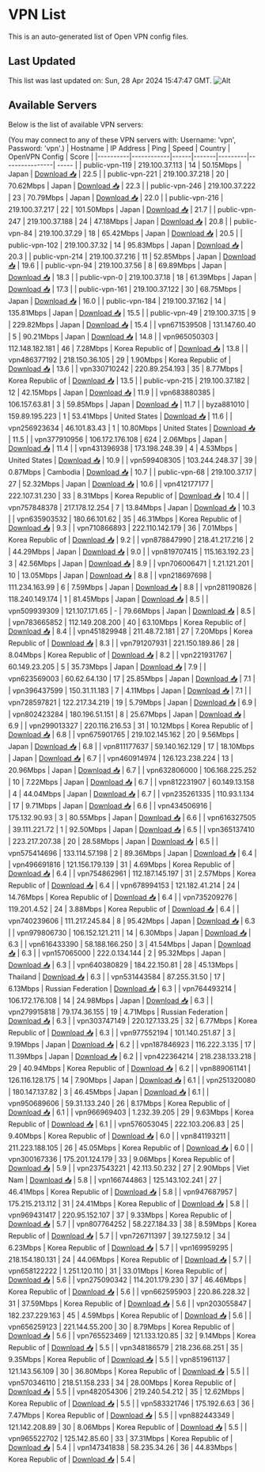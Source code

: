 # VPN List

This is an auto-generated list of Open VPN config files.

## Last Updated

This list was last updated on: Sun, 28 Apr 2024 15:47:47 GMT.
![Alt](https://repobeats.axiom.co/api/embed/186b98318ef1479477931607c1ad7d823f12451f.svg "Repobeats analytics image")

## Available Servers

Below is the list of available VPN servers:

(You may connect to any of these VPN servers with: Username: 'vpn', Password: 'vpn'.)
| Hostname | IP Address | Ping | Speed | Country | OpenVPN Config | Score |
|----------|------------|------|-------|---------|----------------| ----- |
| public-vpn-119 | 219.100.37.113 | 14 | 50.15Mbps | Japan | [Download 📥](./configs/server_0_JP.ovpn) | 22.5 |
| public-vpn-221 | 219.100.37.218 | 20 | 70.62Mbps | Japan | [Download 📥](./configs/server_1_JP.ovpn) | 22.3 |
| public-vpn-246 | 219.100.37.222 | 23 | 70.79Mbps | Japan | [Download 📥](./configs/server_2_JP.ovpn) | 22.0 |
| public-vpn-216 | 219.100.37.217 | 22 | 101.50Mbps | Japan | [Download 📥](./configs/server_3_JP.ovpn) | 21.7 |
| public-vpn-247 | 219.100.37.188 | 24 | 47.18Mbps | Japan | [Download 📥](./configs/server_4_JP.ovpn) | 20.8 |
| public-vpn-84 | 219.100.37.29 | 18 | 65.42Mbps | Japan | [Download 📥](./configs/server_5_JP.ovpn) | 20.5 |
| public-vpn-102 | 219.100.37.32 | 14 | 95.83Mbps | Japan | [Download 📥](./configs/server_6_JP.ovpn) | 20.3 |
| public-vpn-214 | 219.100.37.216 | 11 | 52.85Mbps | Japan | [Download 📥](./configs/server_7_JP.ovpn) | 19.6 |
| public-vpn-94 | 219.100.37.56 | 8 | 69.89Mbps | Japan | [Download 📥](./configs/server_8_JP.ovpn) | 18.3 |
| public-vpn-0 | 219.100.37.18 | 18 | 61.39Mbps | Japan | [Download 📥](./configs/server_9_JP.ovpn) | 17.3 |
| public-vpn-161 | 219.100.37.122 | 30 | 68.75Mbps | Japan | [Download 📥](./configs/server_10_JP.ovpn) | 16.0 |
| public-vpn-184 | 219.100.37.162 | 14 | 135.81Mbps | Japan | [Download 📥](./configs/server_11_JP.ovpn) | 15.5 |
| public-vpn-49 | 219.100.37.15 | 9 | 229.82Mbps | Japan | [Download 📥](./configs/server_12_JP.ovpn) | 15.4 |
| vpn671539508 | 131.147.60.40 | 5 | 90.21Mbps | Japan | [Download 📥](./configs/server_13_JP.ovpn) | 14.8 |
| vpn965050303 | 112.148.182.181 | 46 | 7.28Mbps | Korea Republic of | [Download 📥](./configs/server_14_KR.ovpn) | 13.8 |
| vpn486377192 | 218.150.36.105 | 29 | 1.90Mbps | Korea Republic of | [Download 📥](./configs/server_15_KR.ovpn) | 13.6 |
| vpn330710242 | 220.89.254.193 | 35 | 8.77Mbps | Korea Republic of | [Download 📥](./configs/server_16_KR.ovpn) | 13.5 |
| public-vpn-215 | 219.100.37.182 | 12 | 42.15Mbps | Japan | [Download 📥](./configs/server_17_JP.ovpn) | 11.9 |
| vpn683880385 | 106.157.63.81 | 3 | 59.85Mbps | Japan | [Download 📥](./configs/server_18_JP.ovpn) | 11.7 |
| byza881010 | 159.89.195.223 | 1 | 53.41Mbps | United States | [Download 📥](./configs/server_19_US.ovpn) | 11.6 |
| vpn256923634 | 46.101.83.43 | 1 | 10.80Mbps | United States | [Download 📥](./configs/server_20_US.ovpn) | 11.5 |
| vpn377910956 | 106.172.176.108 | 624 | 2.06Mbps | Japan | [Download 📥](./configs/server_21_JP.ovpn) | 11.4 |
| vpn431396938 | 173.198.248.39 | 4 | 4.53Mbps | United States | [Download 📥](./configs/server_22_US.ovpn) | 10.9 |
| vpn599408305 | 103.244.248.37 | 39 | 0.87Mbps | Cambodia | [Download 📥](./configs/server_23_KH.ovpn) | 10.7 |
| public-vpn-68 | 219.100.37.17 | 27 | 52.32Mbps | Japan | [Download 📥](./configs/server_24_JP.ovpn) | 10.6 |
| vpn412177177 | 222.107.31.230 | 33 | 8.31Mbps | Korea Republic of | [Download 📥](./configs/server_25_KR.ovpn) | 10.4 |
| vpn757848378 | 217.178.12.254 | 7 | 13.84Mbps | Japan | [Download 📥](./configs/server_26_JP.ovpn) | 10.3 |
| vpn635903532 | 180.66.101.62 | 35 | 46.31Mbps | Korea Republic of | [Download 📥](./configs/server_27_KR.ovpn) | 9.3 |
| vpn710866893 | 222.110.142.179 | 36 | 7.01Mbps | Korea Republic of | [Download 📥](./configs/server_28_KR.ovpn) | 9.2 |
| vpn878847990 | 218.41.217.216 | 2 | 44.29Mbps | Japan | [Download 📥](./configs/server_29_JP.ovpn) | 9.0 |
| vpn819707415 | 115.163.192.23 | 3 | 42.56Mbps | Japan | [Download 📥](./configs/server_30_JP.ovpn) | 8.9 |
| vpn706006471 | 1.21.121.201 | 10 | 13.05Mbps | Japan | [Download 📥](./configs/server_31_JP.ovpn) | 8.8 |
| vpn218697698 | 111.234.163.99 | 6 | 7.59Mbps | Japan | [Download 📥](./configs/server_32_JP.ovpn) | 8.8 |
| vpn281190826 | 118.240.149.174 | 1 | 81.45Mbps | Japan | [Download 📥](./configs/server_33_JP.ovpn) | 8.5 |
| vpn509939309 | 121.107.171.65 | - | 79.66Mbps | Japan | [Download 📥](./configs/server_34_JP.ovpn) | 8.5 |
| vpn783665852 | 112.149.208.200 | 40 | 63.10Mbps | Korea Republic of | [Download 📥](./configs/server_35_KR.ovpn) | 8.4 |
| vpn451829948 | 211.48.72.181 | 27 | 7.20Mbps | Korea Republic of | [Download 📥](./configs/server_36_KR.ovpn) | 8.3 |
| vpn791207931 | 221.150.189.86 | 28 | 8.04Mbps | Korea Republic of | [Download 📥](./configs/server_37_KR.ovpn) | 8.2 |
| vpn221931767 | 60.149.23.205 | 5 | 35.73Mbps | Japan | [Download 📥](./configs/server_38_JP.ovpn) | 7.9 |
| vpn623569003 | 60.62.64.130 | 17 | 25.85Mbps | Japan | [Download 📥](./configs/server_39_JP.ovpn) | 7.1 |
| vpn396437599 | 150.31.11.183 | 7 | 4.11Mbps | Japan | [Download 📥](./configs/server_40_JP.ovpn) | 7.1 |
| vpn728597821 | 122.217.34.219 | 19 | 5.79Mbps | Japan | [Download 📥](./configs/server_41_JP.ovpn) | 6.9 |
| vpn802423284 | 180.196.51.151 | 8 | 25.67Mbps | Japan | [Download 📥](./configs/server_42_JP.ovpn) | 6.9 |
| vpn299013327 | 220.116.216.53 | 31 | 10.12Mbps | Korea Republic of | [Download 📥](./configs/server_43_KR.ovpn) | 6.8 |
| vpn675901765 | 219.102.145.162 | 20 | 9.56Mbps | Japan | [Download 📥](./configs/server_44_JP.ovpn) | 6.8 |
| vpn811177637 | 59.140.162.129 | 17 | 18.10Mbps | Japan | [Download 📥](./configs/server_45_JP.ovpn) | 6.7 |
| vpn460914974 | 126.123.238.224 | 13 | 20.96Mbps | Japan | [Download 📥](./configs/server_46_JP.ovpn) | 6.7 |
| vpn632806000 | 106.168.225.252 | 10 | 7.22Mbps | Japan | [Download 📥](./configs/server_47_JP.ovpn) | 6.7 |
| vpn812231907 | 60.149.13.158 | 4 | 44.04Mbps | Japan | [Download 📥](./configs/server_48_JP.ovpn) | 6.7 |
| vpn235261335 | 110.93.1.134 | 17 | 9.71Mbps | Japan | [Download 📥](./configs/server_49_JP.ovpn) | 6.6 |
| vpn434506916 | 175.132.90.93 | 3 | 80.55Mbps | Japan | [Download 📥](./configs/server_50_JP.ovpn) | 6.6 |
| vpn616327505 | 39.111.221.72 | 1 | 92.50Mbps | Japan | [Download 📥](./configs/server_51_JP.ovpn) | 6.5 |
| vpn365137410 | 223.217.207.38 | 20 | 28.58Mbps | Japan | [Download 📥](./configs/server_52_JP.ovpn) | 6.5 |
| vpn575414696 | 133.114.57.198 | 2 | 89.36Mbps | Japan | [Download 📥](./configs/server_53_JP.ovpn) | 6.4 |
| vpn496691816 | 121.156.179.139 | 31 | 4.69Mbps | Korea Republic of | [Download 📥](./configs/server_54_KR.ovpn) | 6.4 |
| vpn754862961 | 112.187.145.197 | 31 | 2.57Mbps | Korea Republic of | [Download 📥](./configs/server_55_KR.ovpn) | 6.4 |
| vpn678994153 | 121.182.41.214 | 24 | 14.76Mbps | Korea Republic of | [Download 📥](./configs/server_56_KR.ovpn) | 6.4 |
| vpn735209276 | 119.201.4.52 | 24 | 3.88Mbps | Korea Republic of | [Download 📥](./configs/server_57_KR.ovpn) | 6.4 |
| vpn740239606 | 111.217.245.84 | 8 | 95.42Mbps | Japan | [Download 📥](./configs/server_58_JP.ovpn) | 6.3 |
| vpn979806730 | 106.152.121.211 | 14 | 6.30Mbps | Japan | [Download 📥](./configs/server_59_JP.ovpn) | 6.3 |
| vpn616433390 | 58.188.166.250 | 3 | 41.54Mbps | Japan | [Download 📥](./configs/server_60_JP.ovpn) | 6.3 |
| vpn157065000 | 222.0.134.144 | 2 | 95.32Mbps | Japan | [Download 📥](./configs/server_61_JP.ovpn) | 6.3 |
| vpn640380829 | 184.22.150.81 | 28 | 45.13Mbps | Thailand | [Download 📥](./configs/server_62_TH.ovpn) | 6.3 |
| vpn531443584 | 87.255.31.50 | 17 | 6.13Mbps | Russian Federation | [Download 📥](./configs/server_63_RU.ovpn) | 6.3 |
| vpn764493214 | 106.172.176.108 | 14 | 24.98Mbps | Japan | [Download 📥](./configs/server_64_JP.ovpn) | 6.3 |
| vpn279915818 | 79.174.36.155 | 19 | 4.71Mbps | Russian Federation | [Download 📥](./configs/server_65_RU.ovpn) | 6.3 |
| vpn303747149 | 220.127.133.25 | 32 | 6.77Mbps | Korea Republic of | [Download 📥](./configs/server_66_KR.ovpn) | 6.3 |
| vpn977552194 | 101.140.251.87 | 3 | 9.19Mbps | Japan | [Download 📥](./configs/server_67_JP.ovpn) | 6.2 |
| vpn187846923 | 116.222.3.135 | 17 | 11.39Mbps | Japan | [Download 📥](./configs/server_68_JP.ovpn) | 6.2 |
| vpn422364214 | 218.238.133.218 | 29 | 40.94Mbps | Korea Republic of | [Download 📥](./configs/server_69_KR.ovpn) | 6.2 |
| vpn889061141 | 126.116.128.175 | 14 | 7.90Mbps | Japan | [Download 📥](./configs/server_70_JP.ovpn) | 6.1 |
| vpn251320080 | 180.147.137.82 | 3 | 46.45Mbps | Japan | [Download 📥](./configs/server_71_JP.ovpn) | 6.1 |
| vpn950689606 | 59.31.133.240 | 26 | 8.17Mbps | Korea Republic of | [Download 📥](./configs/server_72_KR.ovpn) | 6.1 |
| vpn966969403 | 1.232.39.205 | 29 | 9.63Mbps | Korea Republic of | [Download 📥](./configs/server_73_KR.ovpn) | 6.1 |
| vpn576053045 | 222.103.206.83 | 25 | 9.40Mbps | Korea Republic of | [Download 📥](./configs/server_74_KR.ovpn) | 6.0 |
| vpn841193211 | 211.223.188.105 | 26 | 45.05Mbps | Korea Republic of | [Download 📥](./configs/server_75_KR.ovpn) | 6.0 |
| vpn300167336 | 175.201.124.179 | 33 | 9.06Mbps | Korea Republic of | [Download 📥](./configs/server_76_KR.ovpn) | 5.9 |
| vpn237543221 | 42.113.50.232 | 27 | 2.90Mbps | Viet Nam | [Download 📥](./configs/server_77_VN.ovpn) | 5.8 |
| vpn166744863 | 125.143.102.241 | 27 | 46.41Mbps | Korea Republic of | [Download 📥](./configs/server_78_KR.ovpn) | 5.8 |
| vpn947687957 | 175.215.213.112 | 31 | 24.41Mbps | Korea Republic of | [Download 📥](./configs/server_79_KR.ovpn) | 5.8 |
| vpn969431417 | 220.95.152.107 | 37 | 9.33Mbps | Korea Republic of | [Download 📥](./configs/server_80_KR.ovpn) | 5.7 |
| vpn807764252 | 58.227.184.33 | 38 | 8.59Mbps | Korea Republic of | [Download 📥](./configs/server_81_KR.ovpn) | 5.7 |
| vpn726711397 | 39.127.59.12 | 34 | 6.23Mbps | Korea Republic of | [Download 📥](./configs/server_82_KR.ovpn) | 5.7 |
| vpn169959295 | 218.154.180.131 | 24 | 44.06Mbps | Korea Republic of | [Download 📥](./configs/server_83_KR.ovpn) | 5.7 |
| vpn658122222 | 1.251.120.110 | 31 | 33.01Mbps | Korea Republic of | [Download 📥](./configs/server_84_KR.ovpn) | 5.6 |
| vpn275090342 | 114.201.179.230 | 37 | 46.46Mbps | Korea Republic of | [Download 📥](./configs/server_85_KR.ovpn) | 5.6 |
| vpn662595903 | 220.86.228.32 | 31 | 37.59Mbps | Korea Republic of | [Download 📥](./configs/server_86_KR.ovpn) | 5.6 |
| vpn203055847 | 182.237.229.163 | 45 | 4.59Mbps | Korea Republic of | [Download 📥](./configs/server_87_KR.ovpn) | 5.6 |
| vpn656259123 | 221.144.55.200 | 30 | 8.79Mbps | Korea Republic of | [Download 📥](./configs/server_88_KR.ovpn) | 5.6 |
| vpn765523469 | 121.133.120.85 | 32 | 9.14Mbps | Korea Republic of | [Download 📥](./configs/server_89_KR.ovpn) | 5.5 |
| vpn348186579 | 218.236.68.251 | 35 | 9.35Mbps | Korea Republic of | [Download 📥](./configs/server_90_KR.ovpn) | 5.5 |
| vpn851961137 | 121.143.56.109 | 30 | 36.80Mbps | Korea Republic of | [Download 📥](./configs/server_91_KR.ovpn) | 5.5 |
| vpn570346110 | 218.51.158.233 | 34 | 28.00Mbps | Korea Republic of | [Download 📥](./configs/server_92_KR.ovpn) | 5.5 |
| vpn482054306 | 219.240.54.212 | 35 | 12.62Mbps | Korea Republic of | [Download 📥](./configs/server_93_KR.ovpn) | 5.5 |
| vpn583321746 | 175.192.6.63 | 36 | 7.47Mbps | Korea Republic of | [Download 📥](./configs/server_94_KR.ovpn) | 5.5 |
| vpn882443349 | 121.142.208.89 | 30 | 8.06Mbps | Korea Republic of | [Download 📥](./configs/server_95_KR.ovpn) | 5.5 |
| vpn965522702 | 125.142.85.60 | 33 | 37.31Mbps | Korea Republic of | [Download 📥](./configs/server_96_KR.ovpn) | 5.4 |
| vpn147341838 | 58.235.34.26 | 36 | 44.83Mbps | Korea Republic of | [Download 📥](./configs/server_97_KR.ovpn) | 5.4 |
